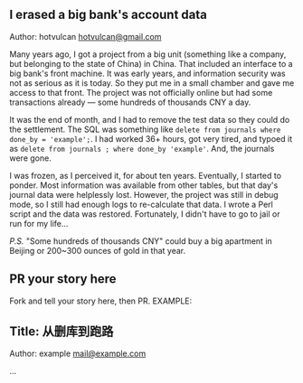 <!-- 

Fork and tell your story here, then PR. 
EXAMPLE:

## Title: 从删库到跑路

Author: example mail@example.com

…

-->
## I erased a big bank's account data

Author: hotvulcan hotvulcan@gmail.com

Many years ago, I got a project from a big unit (something like a company, but belonging to the state of China) in China. That included an interface to a big bank's front machine. It was early years, and information security was not as serious as it is today. So they put me in a small chamber and gave me access to that front. The project was not officially online but had some transactions already — some hundreds of thousands CNY a day.

It was the end of month, and I had to remove the test data so they could do the settlement. The SQL was something like `delete from journals where done_by = 'example';`.  I had worked 36+ hours, got very tired, and typoed it as `delete from journals ; where done_by 'example'`. And, the journals were gone. 

I was frozen, as I perceived it, for about ten years. Eventually, I started to ponder. Most information was available from other tables, but that day's journal data were helplessly lost. However, the project was still in debug mode, so I still had enough logs to re-calculate that data. I wrote a Perl script and the data was restored. Fortunately, I didn't have to go to jail or run for my life...

_P.S._ "Some hundreds of thousands CNY" could buy a big apartment in Beijing or 200~300 ounces of gold in that year. 



## PR your story here 
Fork and tell your story here, then PR. 
EXAMPLE:

 ## Title: 从删库到跑路

Author: example mail@example.com

…
